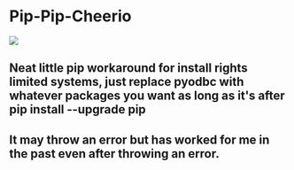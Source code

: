 # Pip-Pip-Cheerio

<img src="https://c1.staticflickr.com/4/3415/4621962789_e6568646b0.jpg" align="middle">  

## Neat little pip workaround for install rights limited systems, just replace pyodbc with whatever packages you want as long as it's after pip install --upgrade pip
## It may throw an error but has worked for me in the past even after throwing an error.
